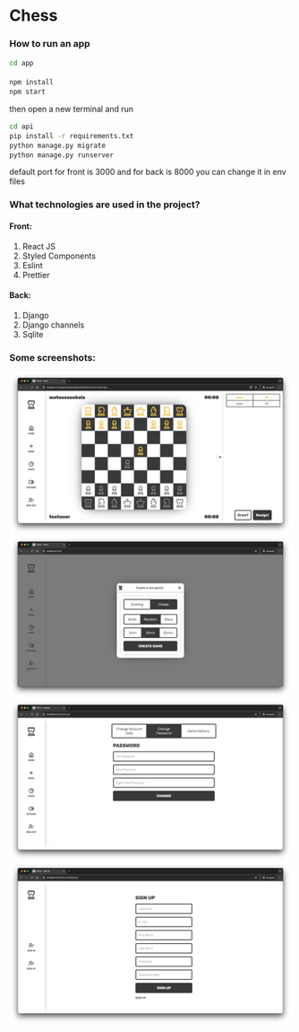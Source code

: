 # Chess


### How to run an app
```bash
cd app

npm install
npm start
```

then open a new terminal and run

```bash
cd api
pip install -r requirements.txt
python manage.py migrate
python manage.py runserver
```

default port for front is 3000
and for back is 8000 you can change it in env files

### What technologies are used in the project?

#### Front:
1. React JS
2. Styled Components
3. Eslint
4. Prettier

#### Back:
1. Django
2. Django channels
3. Sqlite


### Some screenshots:

![game](screenshots/game.png)
![newgame](screenshots/newgame.png)
![options](screenshots/options.png)
![signup](screenshots/signup.png)
